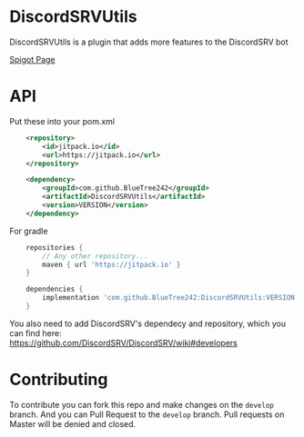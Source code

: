 # DiscordSRVUtils

DiscordSRVUtils is a plugin that adds more features to the DiscordSRV bot

[Spigot Page](https://www.spigotmc.org/resources/discordsrvutils.85958/)

# API

Put these into your pom.xml

```xml
    <repository>
        <id>jitpack.io</id>
        <url>https://jitpack.io</url>
    </repository>
```

```xml
    <dependency>
        <groupId>com.github.BlueTree242</groupId>
        <artifactId>DiscordSRVUtils</artifactId>
        <version>VERSION</version>
    </dependency>
```

For gradle

```gradle
    repositories {
        // Any other repository...
        maven { url 'https://jitpack.io' }
    }
```

```gradle
    dependencies {
        implementation 'com.github.BlueTree242:DiscordSRVUtils:VERSION'
    }
```

You also need to add DiscordSRV's dependecy and repository, which you can find here:  
https://github.com/DiscordSRV/DiscordSRV/wiki#developers


# Contributing
  
To contribute you can fork this repo and make changes on the `develop` branch. And you can Pull Request to the `develop` branch. Pull requests on Master will be denied and closed.
  






